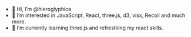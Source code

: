 - 👋 Hi, I’m @hieroglyphica
- 👀 I’m interested in JavaScript, React, three.js, d3, visx, Recoil and much more. 
- 🌱 I’m currently learning three.js and refreshiing my react skills.

<!---
hieroglyphica/hieroglyphica is a ✨ special ✨ repository because its `README.md` (this file) appears on your GitHub profile.
You can click the Preview link to take a look at your changes.
--->
